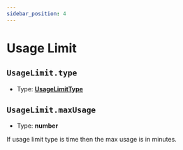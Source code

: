 ```yaml
---
sidebar_position: 4
---
```


# Usage Limit

## `UsageLimit.type`

-   Type: **[UsageLimitType](usagelimittype)**

## `UsageLimit.maxUsage`

-   Type: **number**

If usage limit type is time then the max usage is in minutes.
